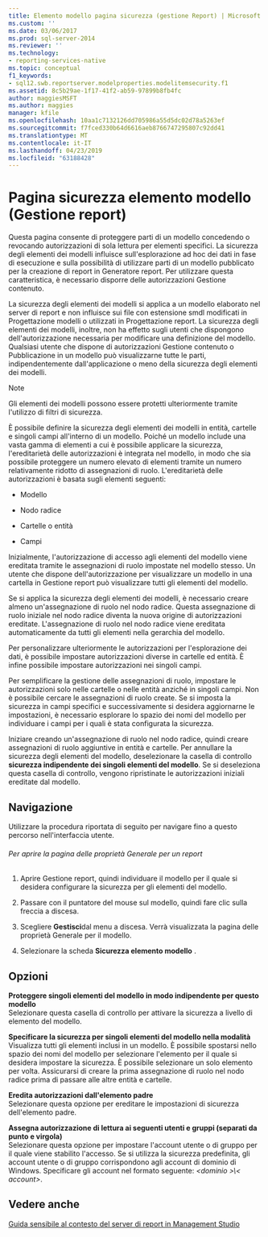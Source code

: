 ```yaml
---
title: Elemento modello pagina sicurezza (gestione Report) | Microsoft Docs
ms.custom: ''
ms.date: 03/06/2017
ms.prod: sql-server-2014
ms.reviewer: ''
ms.technology:
- reporting-services-native
ms.topic: conceptual
f1_keywords:
- sql12.swb.reportserver.modelproperties.modelitemsecurity.f1
ms.assetid: 8c5b29ae-1f17-41f2-ab59-97899b8fb4fc
author: maggiesMSFT
ms.author: maggies
manager: kfile
ms.openlocfilehash: 10aa1c7132126dd705986a55d5dc02d78a5263ef
ms.sourcegitcommit: f7fced330b64d6616aeb8766747295807c92dd41
ms.translationtype: MT
ms.contentlocale: it-IT
ms.lasthandoff: 04/23/2019
ms.locfileid: "63188428"
---
```

# <a name="model-item-security-page-report-manager"></a>Pagina sicurezza elemento modello (Gestione report)
  Questa pagina consente di proteggere parti di un modello concedendo o revocando autorizzazioni di sola lettura per elementi specifici. La sicurezza degli elementi dei modelli influisce sull'esplorazione ad hoc dei dati in fase di esecuzione e sulla possibilità di utilizzare parti di un modello pubblicato per la creazione di report in Generatore report. Per utilizzare questa caratteristica, è necessario disporre delle autorizzazioni Gestione contenuto.  
  
 La sicurezza degli elementi dei modelli si applica a un modello elaborato nel server di report e non influisce sui file con estensione smdl modificati in Progettazione modelli o utilizzati in Progettazione report. La sicurezza degli elementi dei modelli, inoltre, non ha effetto sugli utenti che dispongono dell'autorizzazione necessaria per modificare una definizione del modello. Qualsiasi utente che dispone di autorizzazioni Gestione contenuto o Pubblicazione in un modello può visualizzarne tutte le parti, indipendentemente dall'applicazione o meno della sicurezza degli elementi dei modelli.  
  
> [!NOTE]  
>  Gli elementi dei modelli possono essere protetti ulteriormente tramite l'utilizzo di filtri di sicurezza.  
  
 È possibile definire la sicurezza degli elementi dei modelli in entità, cartelle e singoli campi all'interno di un modello. Poiché un modello include una vasta gamma di elementi a cui è possibile applicare la sicurezza, l'ereditarietà delle autorizzazioni è integrata nel modello, in modo che sia possibile proteggere un numero elevato di elementi tramite un numero relativamente ridotto di assegnazioni di ruolo. L'ereditarietà delle autorizzazioni è basata sugli elementi seguenti:  
  
-   Modello  
  
-   Nodo radice  
  
-   Cartelle o entità  
  
-   Campi  
  
 Inizialmente, l'autorizzazione di accesso agli elementi del modello viene ereditata tramite le assegnazioni di ruolo impostate nel modello stesso. Un utente che dispone dell'autorizzazione per visualizzare un modello in una cartella in Gestione report può visualizzare tutti gli elementi del modello.  
  
 Se si applica la sicurezza degli elementi dei modelli, è necessario creare almeno un'assegnazione di ruolo nel nodo radice. Questa assegnazione di ruolo iniziale nel nodo radice diventa la nuova origine di autorizzazioni ereditate. L'assegnazione di ruolo nel nodo radice viene ereditata automaticamente da tutti gli elementi nella gerarchia del modello.  
  
 Per personalizzare ulteriormente le autorizzazioni per l'esplorazione dei dati, è possibile impostare autorizzazioni diverse in cartelle ed entità. È infine possibile impostare autorizzazioni nei singoli campi.  
  
 Per semplificare la gestione delle assegnazioni di ruolo, impostare le autorizzazioni solo nelle cartelle o nelle entità anziché in singoli campi. Non è possibile cercare le assegnazioni di ruolo create. Se si imposta la sicurezza in campi specifici e successivamente si desidera aggiornarne le impostazioni, è necessario esplorare lo spazio dei nomi del modello per individuare i campi per i quali è stata configurata la sicurezza.  
  
 Iniziare creando un'assegnazione di ruolo nel nodo radice, quindi creare assegnazioni di ruolo aggiuntive in entità e cartelle. Per annullare la sicurezza degli elementi del modello, deselezionare la casella di controllo **sicurezza indipendente dei singoli elementi del modello**. Se si deseleziona questa casella di controllo, vengono ripristinate le autorizzazioni iniziali ereditate dal modello.  
  
## <a name="navigation"></a>Navigazione  
 Utilizzare la procedura riportata di seguito per navigare fino a questo percorso nell'interfaccia utente.  
  
###### <a name="to-open-the-general-properties-page-for-a-report"></a>Per aprire la pagina delle proprietà Generale per un report  
  
1.  Aprire Gestione report, quindi individuare il modello per il quale si desidera configurare la sicurezza per gli elementi del modello.  
  
2.  Passare con il puntatore del mouse sul modello, quindi fare clic sulla freccia a discesa.  
  
3.  Scegliere **Gestisci**dal menu a discesa. Verrà visualizzata la pagina delle proprietà Generale per il modello.  
  
4.  Selezionare la scheda **Sicurezza elemento modello** .  
  
## <a name="options"></a>Opzioni  
 **Proteggere singoli elementi del modello in modo indipendente per questo modello**  
 Selezionare questa casella di controllo per attivare la sicurezza a livello di elemento del modello.  
  
 **Specificare la sicurezza per singoli elementi del modello nella modalità**  
 Visualizza tutti gli elementi inclusi in un modello. È possibile spostarsi nello spazio dei nomi del modello per selezionare l'elemento per il quale si desidera impostare la sicurezza. È possibile selezionare un solo elemento per volta. Assicurarsi di creare la prima assegnazione di ruolo nel nodo radice prima di passare alle altre entità e cartelle.  
  
 **Eredita autorizzazioni dall'elemento padre**  
 Selezionare questa opzione per ereditare le impostazioni di sicurezza dell'elemento padre.  
  
 **Assegna autorizzazione di lettura ai seguenti utenti e gruppi (separati da punto e virgola)**  
 Selezionare questa opzione per impostare l'account utente o di gruppo per il quale viene stabilito l'accesso. Se si utilizza la sicurezza predefinita, gli account utente o di gruppo corrispondono agli account di dominio di Windows. Specificare gli account nel formato seguente:  *\<dominio >\\< account\>*.  
  
## <a name="see-also"></a>Vedere anche  
 [Guida sensibile al contesto del server di report in Management Studio](tools/report-server-in-management-studio-f1-help.md)  
  
  
